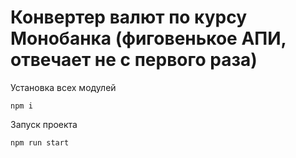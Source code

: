 # Конвертер валют по курсу Монобанка (фиговенькое АПИ, отвечает не с первого раза)

Установка всех модулей

```
npm i
```

Запуск проекта

```
npm run start
```
